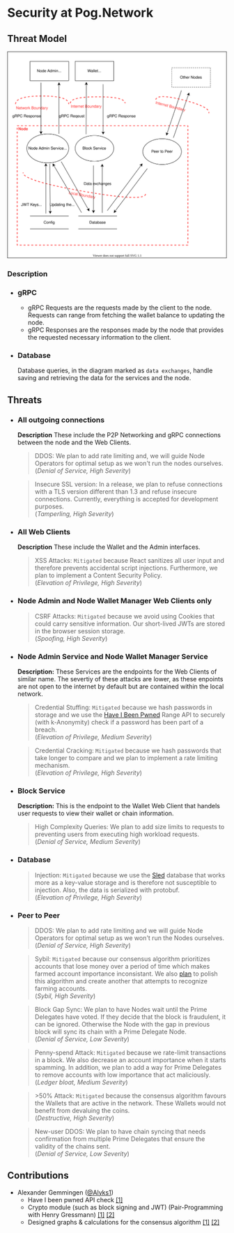 # Security at Pog.Network

## Threat Model
![threat-model](threat.drawio.svg)

### **Description**

- ### gRPC

    - gRPC Requests are the requests made by the client to the node. Requests can range from fetching the wallet balance to updating the node.
    - gRPC Responses are the responses made by the node that provides the requested necessary information to the client.

- ### Database

    Database queries, in the diagram marked as `data exchanges`, handle saving and retrieving the data for the services and the node. 

## Threats

- ### All outgoing connections

    **Description**
    These include the P2P Networking and gRPC connections between the node and the Web Clients.

    > DDOS: We plan to add rate limiting and, we will guide Node Operators for optimal setup as we won't run the nodes ourselves.
    <br>(_Denial of Service, High Severity_)

    > Insecure SSL version: In a release, we plan to refuse connections with a TLS version different than 1.3 and refuse insecure connections. Currently, everything is accepted for development purposes.
    <br> (_Tamperling, High Severity_)

- ### All Web Clients

    **Description**
    These include the Wallet and the Admin interfaces.

    > XSS Attacks: `Mitigated` because React sanitizes all user input and therefore prevents accidental script injections. Furthermore, we plan to implement a Content Security Policy.
    <br> (_Elevation of Privilege, High Severity_)

- ### Node Admin and Node Wallet Manager Web Clients only

    > CSRF Attacks: `Mitigated` because we avoid using Cookies that could carry sensitive information. Our short-lived JWTs are stored in the browser session storage.
    <br> (_Spoofing, High Severity_)

- ### Node Admin Service and Node Wallet Manager Service

    **Description:**
    These Services are the endpoints for the Web Clients of similar name.
    The severtiy of these attacks are lower, as these enpoints are not open to the internet by default but are contained within the local network.

    > Credential Stuffing: `Mitigated` because we hash passwords in storage and we use the [Have I Been Pwned](https://haveibeenpwned.com/) Range API to securely (with k-Anonymity) check if a password has been part of a breach. 
    <br> (_Elevation of Privilege, Medium Severity_)

    > Credential Cracking: `Mitigated` because we hash passwords that take longer to compare and we plan to implement a rate limiting mechanism.
    <br> (_Elevation of Privilege, High Severity_)

- ### Block Service

    **Description:**
    This is the endpoint to the Wallet Web Client that handels user requests to view their wallet or chain information.

    > High Complexity Queries: We plan to add size limits to requests to preventing users from executing high workload requests.
    <br> (_Denial of Service, Medium Severity_)

- ### Database

    > Injection: `Mitigated` because we use the [Sled](https://github.com/spacejam/sled) database that works more as a key-value storage and is therefore not susceptible to injection. Also, the data is serialized with protobuf.
    <br>(_Elevation of Privilege, High Severity_)

- ### Peer to Peer

    > DDOS: We plan to add rate limiting and we will guide Node Operators for optimal setup as we won't run the Nodes ourselves.
    <br>(_Denial of Service, High Severity_)

    > Sybil: `Mitigated` because our consensus algorithm prioritizes accounts that lose money over a period of time which makes farmed account importance inconsistant. We also [plan](./developers/consensus/importance_farming.md) to polish this algorithm and create another that attempts to recognize farming accounts. 
    <br>(_Sybil, High Severity_)

    > Block Gap Sync: We plan to have Nodes wait until the Prime Delegates have voted. If they decide that the block is fraudulent, it can be ignored. Otherwise the Node with the gap in previous block will sync its chain with a Prime Delegate Node.
    <br>(_Denial of Service, Low Severity_)

    > Penny-spend Attack: `Mitigated` because we rate-limit transactions in a block. We also decrease an account importance when it starts spamming. In addition, we plan to add a way for Prime Delegates to remove accounts with low importance that act maliciously.
    <br>(_Ledger bloat, Medium Severity_)

    > \>50% Attack: `Mitigated` because the consensus algorithm favours the Wallets that are active in the network. These Wallets would not benefit from devaluing the coins. 
    <br>(_Destructive, High Severity_)

    > New-user DDOS: We plan to have chain syncing that needs confirmation from multiple Prime Delegates that ensure the validity of the chains sent. 
    <br>(_Denial of Service, Low Severity_)

## Contributions

- Alexander Gemmingen ([@Alyks1](https://github.com/Alyks1))
    * Have I been pwned API check [[1]](https://github.com/pognetwork/champ/pull/87)
    * Crypto module (such as block signing and JWT) (Pair-Programming with Henry Gressmann) [[1]](https://github.com/pognetwork/champ/pull/28) [[2]](https://github.com/pognetwork/champ/pull/66)
    * Designed graphs & calculations for the consensus algorithm [[1]](https://github.com/pognetwork/champ/pull/22) [[2]](https://github.com/pognetwork/champ/pull/83)
